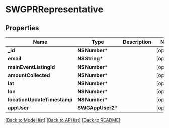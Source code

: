 # SWGPRRepresentative

## Properties
Name | Type | Description | Notes
------------ | ------------- | ------------- | -------------
**_id** | **NSNumber*** |  | [optional] 
**email** | **NSString*** |  | [optional] 
**mainEventListingId** | **NSNumber*** |  | [optional] 
**amountCollected** | **NSNumber*** |  | [optional] 
**lat** | **NSNumber*** |  | [optional] 
**lon** | **NSNumber*** |  | [optional] 
**locationUpdateTimestamp** | **NSNumber*** |  | [optional] 
**appUser** | [**SWGAppUser2***](SWGAppUser2.md) |  | [optional] 

[[Back to Model list]](../README.md#documentation-for-models) [[Back to API list]](../README.md#documentation-for-api-endpoints) [[Back to README]](../README.md)


